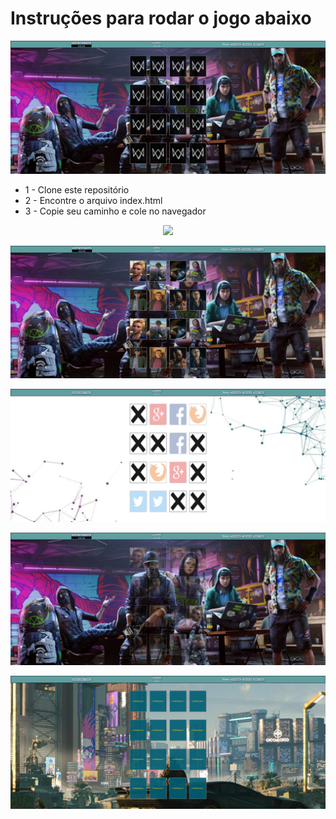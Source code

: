 # Instruções para rodar o jogo abaixo
<p align="center">
  <img src="./img/readme1.png"/>
</p>

- 1 - Clone este repositório
- 2 - Encontre o arquivo index.html
- 3 - Copie seu caminho e cole no navegador

<p align="center">
  <img src="./img/readme2.png"/>
</p>
<p align="center">
  <img src="./img/readme3.png"/>
</p>
<p align="center">
  <img src="./img/readme4.png"/>
</p>
<p align="center">
  <img src="./img/readme5.png"/>
</p>
<p align="center">
  <img src="./img/readme6.png"/>
</p>
